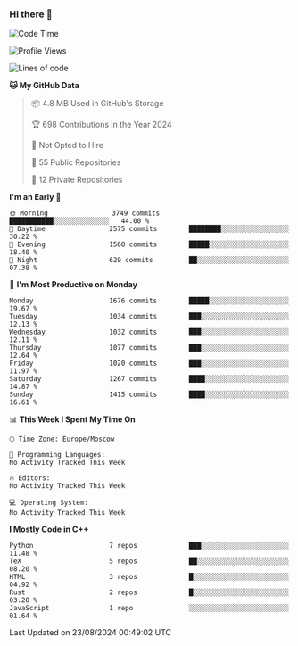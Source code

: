 ### Hi there 👋

<!--
**SemenMartynov/SemenMartynov** is a ✨ _special_ ✨ repository because its `README.md` (this file) appears on your GitHub profile.

Here are some ideas to get you started:

- 🔭 I’m currently working on ...
- 🌱 I’m currently learning ...
- 👯 I’m looking to collaborate on ...
- 🤔 I’m looking for help with ...
- 💬 Ask me about ...
- 📫 How to reach me: ...
- 😄 Pronouns: ...
- ⚡ Fun fact: ...
-->

<!--START_SECTION:waka-->
![Code Time](http://img.shields.io/badge/Code%20Time-0%20secs-blue)

![Profile Views](http://img.shields.io/badge/Profile%20Views-0-blue)

![Lines of code](https://img.shields.io/badge/From%20Hello%20World%20I%27ve%20Written-6.8%20million%20lines%20of%20code-blue)

**🐱 My GitHub Data** 

> 📦 4.8 MB Used in GitHub's Storage 
 > 
> 🏆 698 Contributions in the Year 2024
 > 
> 🚫 Not Opted to Hire
 > 
> 📜 55 Public Repositories 
 > 
> 🔑 12 Private Repositories 
 > 
**I'm an Early 🐤** 

```text
🌞 Morning                3749 commits        ███████████░░░░░░░░░░░░░░   44.00 % 
🌆 Daytime                2575 commits        ████████░░░░░░░░░░░░░░░░░   30.22 % 
🌃 Evening                1568 commits        █████░░░░░░░░░░░░░░░░░░░░   18.40 % 
🌙 Night                  629 commits         ██░░░░░░░░░░░░░░░░░░░░░░░   07.38 % 
```
📅 **I'm Most Productive on Monday** 

```text
Monday                   1676 commits        █████░░░░░░░░░░░░░░░░░░░░   19.67 % 
Tuesday                  1034 commits        ███░░░░░░░░░░░░░░░░░░░░░░   12.13 % 
Wednesday                1032 commits        ███░░░░░░░░░░░░░░░░░░░░░░   12.11 % 
Thursday                 1077 commits        ███░░░░░░░░░░░░░░░░░░░░░░   12.64 % 
Friday                   1020 commits        ███░░░░░░░░░░░░░░░░░░░░░░   11.97 % 
Saturday                 1267 commits        ████░░░░░░░░░░░░░░░░░░░░░   14.87 % 
Sunday                   1415 commits        ████░░░░░░░░░░░░░░░░░░░░░   16.61 % 
```


📊 **This Week I Spent My Time On** 

```text
🕑︎ Time Zone: Europe/Moscow

💬 Programming Languages: 
No Activity Tracked This Week

🔥 Editors: 
No Activity Tracked This Week

💻 Operating System: 
No Activity Tracked This Week
```

**I Mostly Code in C++** 

```text
Python                   7 repos             ███░░░░░░░░░░░░░░░░░░░░░░   11.48 % 
TeX                      5 repos             ██░░░░░░░░░░░░░░░░░░░░░░░   08.20 % 
HTML                     3 repos             █░░░░░░░░░░░░░░░░░░░░░░░░   04.92 % 
Rust                     2 repos             █░░░░░░░░░░░░░░░░░░░░░░░░   03.28 % 
JavaScript               1 repo              ░░░░░░░░░░░░░░░░░░░░░░░░░   01.64 % 
```




 Last Updated on 23/08/2024 00:49:02 UTC
<!--END_SECTION:waka-->